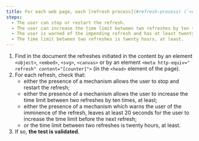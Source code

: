 ```yaml
---
title: For each web page, each [refresh process](#refresh-process) (`<object>` tag, `<embed>` tag, `<svg>` tag, `<canvas>` tag, `<meta>` tag) does it satisfy one of these conditions (except in particular cases)?
steps:
  - The user can stop or restart the refresh.
  - The user can increase the time limit between two refreshes by ten times, at least.
  - The user is warned of the impending refresh and has at least twenty seconds to increase the time limit before the next refresh.
  - The time limit between two refreshes is twenty hours, at least.
---
```


1. Find in the document the refreshes initiated in the content by an element `<object>`, `<embed>`, `<svg>`, `<canvas>` or by an element `<meta http-equiv=" refresh" content="[counter]">` (in the `<head>` element of the page).
2. For each refresh, check that:
   - either the presence of a mechanism allows the user to stop and restart the refresh;
   - either the presence of a mechanism allows the user to increase the time limit between two refreshes by ten times, at least;
   - either the presence of a mechanism which warns the user of the imminence of the refresh, leaves at least 20 seconds for the user to increase the time limit before the next refresh;
   - or the time limit between two refreshes is twenty hours, at least.
3. If so, **the test is validated**.
